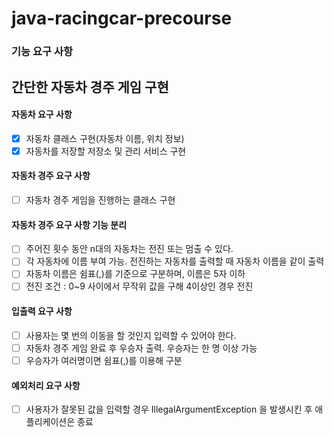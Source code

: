 # java-racingcar-precourse

### 기능 요구 사항

## 간단한 자동차 경주 게임 구현

#### 자동차 요구 사항

-[X] 자동차 클래스 구현(자동차 이름, 위치 정보)
-[X] 자동차를 저장할 저장소 및 관리 서비스 구현

#### 자동차 경주 요구 사항

-[ ] 자동차 경주 게임을 진행하는 클래스 구현

#### 자동차 경주 요구 사항 기능 분리

-[ ] 주어진 횟수 동안 n대의 자동차는 전진 또는 멈출 수 있다.
-[ ] 각 자동차에 이름 부여 가능. 전진하는 자동차를 출력할 때 자동차 이름을 같이 출력
-[ ] 자동차 이름은 쉼표(,)를 기준으로 구분하며, 이름은 5자 이하
-[ ] 전진 조건 : 0~9 사이에서 무작위 값을 구해 4이상인 경우 전진

#### 입출력 요구 사항

-[ ] 사용자는 몇 번의 이동을 할 것인지 입력할 수 있어야 한다.
-[ ] 자동차 경주 게임 완료 후 우승자 출력. 우승자는 한 명 이상 가능
-[ ] 우승자가 여러명이면 쉼표(,)를 이용해 구분

#### 예외처리 요구 사항

- [ ] 사용자가 잘못된 값을 입력할 경우 IllegalArgumentException 을 발생시킨 후 애플리케이션은 종료
